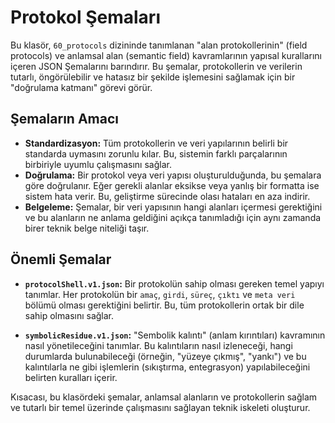 # Protokol Şemaları

Bu klasör, `60_protocols` dizininde tanımlanan "alan protokollerinin" (field protocols) ve anlamsal alan (semantic field) kavramlarının yapısal kurallarını içeren JSON Şemalarını barındırır. Bu şemalar, protokollerin ve verilerin tutarlı, öngörülebilir ve hatasız bir şekilde işlemesini sağlamak için bir "doğrulama katmanı" görevi görür.

## Şemaların Amacı

*   **Standardizasyon:** Tüm protokollerin ve veri yapılarının belirli bir standarda uymasını zorunlu kılar. Bu, sistemin farklı parçalarının birbiriyle uyumlu çalışmasını sağlar.
*   **Doğrulama:** Bir protokol veya veri yapısı oluşturulduğunda, bu şemalara göre doğrulanır. Eğer gerekli alanlar eksikse veya yanlış bir formatta ise sistem hata verir. Bu, geliştirme sürecinde olası hataları en aza indirir.
*   **Belgeleme:** Şemalar, bir veri yapısının hangi alanları içermesi gerektiğini ve bu alanların ne anlama geldiğini açıkça tanımladığı için aynı zamanda birer teknik belge niteliği taşır.

## Önemli Şemalar

*   **`protocolShell.v1.json`:** Bir protokolün sahip olması gereken temel yapıyı tanımlar. Her protokolün bir `amaç`, `girdi`, `süreç`, `çıktı` ve `meta veri` bölümü olması gerektiğini belirtir. Bu, tüm protokollerin ortak bir dile sahip olmasını sağlar.

*   **`symbolicResidue.v1.json`:** "Sembolik kalıntı" (anlam kırıntıları) kavramının nasıl yönetileceğini tanımlar. Bu kalıntıların nasıl izleneceği, hangi durumlarda bulunabileceği (örneğin, "yüzeye çıkmış", "yankı") ve bu kalıntılarla ne gibi işlemlerin (sıkıştırma, entegrasyon) yapılabileceğini belirten kuralları içerir.

Kısacası, bu klasördeki şemalar, anlamsal alanların ve protokollerin sağlam ve tutarlı bir temel üzerinde çalışmasını sağlayan teknik iskeleti oluşturur.
